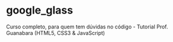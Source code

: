 # google_glass
Curso completo, para quem tem dúvidas no código - Tutorial Prof. Guanabara (HTML5, CSS3 &amp; JavaScript)
